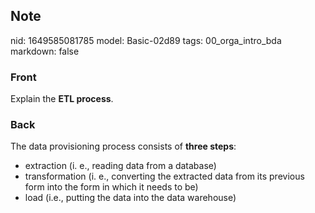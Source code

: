 ## Note
nid: 1649585081785
model: Basic-02d89
tags: 00_orga_intro_bda
markdown: false

### Front
Explain the <b>ETL process</b>.

### Back
The data provisioning process consists of <b>three steps</b>:
<ul><li>extraction (i. e., reading data from a database)</li><li>transformation (i. e., converting the extracted data from its previous form into the form in which it needs to be)</li><li>load (i.e., putting the data into the data warehouse)</li></ul>
